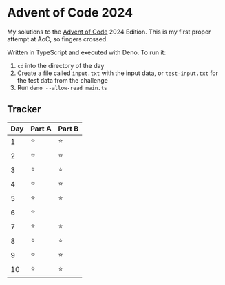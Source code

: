 # Advent of Code 2024

My solutions to the [Advent of Code](https://adventofcode.com) 2024 Edition.
This is my first proper attempt at AoC, so fingers crossed.

Written in TypeScript and executed with Deno. To run it:

1. `cd` into the directory of the day
2. Create a file called `input.txt` with the input data, or `test-input.txt` for
   the test data from the challenge
3. Run `deno --allow-read main.ts`

## Tracker

| Day | Part A | Part B |
| --- | ------ | ------ |
| 1   | ⭐     | ⭐     |
| 2   | ⭐     | ⭐     |
| 3   | ⭐     | ⭐     |
| 4   | ⭐     | ⭐     |
| 5   | ⭐     | ⭐     |
| 6   | ⭐     |        |
| 7   | ⭐     | ⭐     |
| 8   | ⭐     | ⭐     |
| 9   | ⭐     | ⭐     |
| 10  | ⭐     | ⭐     |
